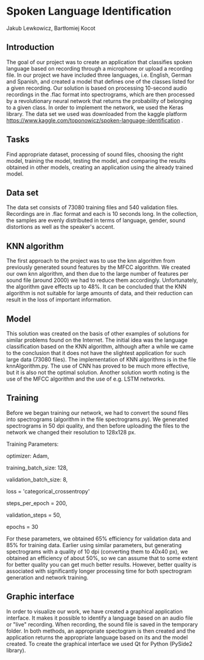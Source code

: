 # Spoken Language Identification
Jakub Lewkowicz, Bartłomiej Kocot

## Introduction
The goal of our project was to create an application that classifies spoken language based on recording through a microphone or upload a recording file. In our project we have included three languages, i.e. English, German and Spanish, and created a model that defines one of the classes listed for a given recording. Our solution is based on processing 10-second audio recordings in the .flac format into spectrograms, which are then processed by a revolutionary neural network that returns the probability of belonging to a given class. In order to implement the network, we used the Keras library. The data set we used was downloaded from the kaggle platform https://www.kaggle.com/toponowicz/spoken-language-identification . 

## Tasks
Find appropriate dataset, processing of sound files, choosing the right model, training the model, testing the model, and comparing the results obtained in other models, creating an application using the already trained model.

## Data set
The data set consists of 73080 training files and 540 validation files. Recordings are in .flac format and each is 10 seconds long. In the collection, the samples are evenly distributed in terms of language, gender, sound distortions as well as the speaker's accent.

## KNN algorithm
The first approach to the project was to use the knn algorithm from previously generated sound features by the MFCC algorithm. We created our own knn algorithm, and then due to the large number of features per sound file (around 2000) we had to reduce them accordingly. Unfortunately, the algorithm gave effects up to 48%. It can be concluded that the KNN algorithm is not suitable for large amounts of data, and their reduction can result in the loss of important information.

## Model

This solution was created on the basis of other examples of solutions for similar problems found on the Internet. The initial idea was the language classification based on the KNN algorithm, although after a while we came to the conclusion that it does not have the slightest application for such large data (73080 files). The implementation of KNN algorithms is in the file knnAlgorithm.py. The use of CNN has proved to be much more effective, but it is also not the optimal solution. Another solution worth noting is the use of the MFCC algorithm and the use of e.g. LSTM networks. 

## Training

Before we began training our network, we had to convert the sound files into spectrograms (algorithm in the file spectrograms.py). We generated spectrograms in 50 dpi quality, and then before uploading the files to the network we changed their resolution to 128x128 px.

Training Parameters:

optimizer: Adam,

training_batch_size: 128,

validation_batch_size: 8,

loss = 'categorical_crossentropy'

steps_per_epoch = 200,

validation_steps = 50,

epochs = 30

 

For these parameters, we obtained 65% efficiency for validation data and 85% for training data. Earlier using similar parameters, but generating spectrograms with a quality of 10 dpi (converting them to 40x40 px), we obtained an efficiency of about 50%, so we can assume that to some extent for better quality you can get much better results. However, better quality is associated with significantly longer processing time for both spectrogram generation and network training. 

## Graphic interface

In order to visualize our work, we have created a graphical application interface. It makes it possible to identify a language based on an audio file or "live" recording. When recording, the sound file is saved in the temporary folder. In both methods, an appropriate spectogram is then created and the application returns the appropriate language based on its and the model created. To create the graphical interface we used Qt for Python (PySide2 library).
